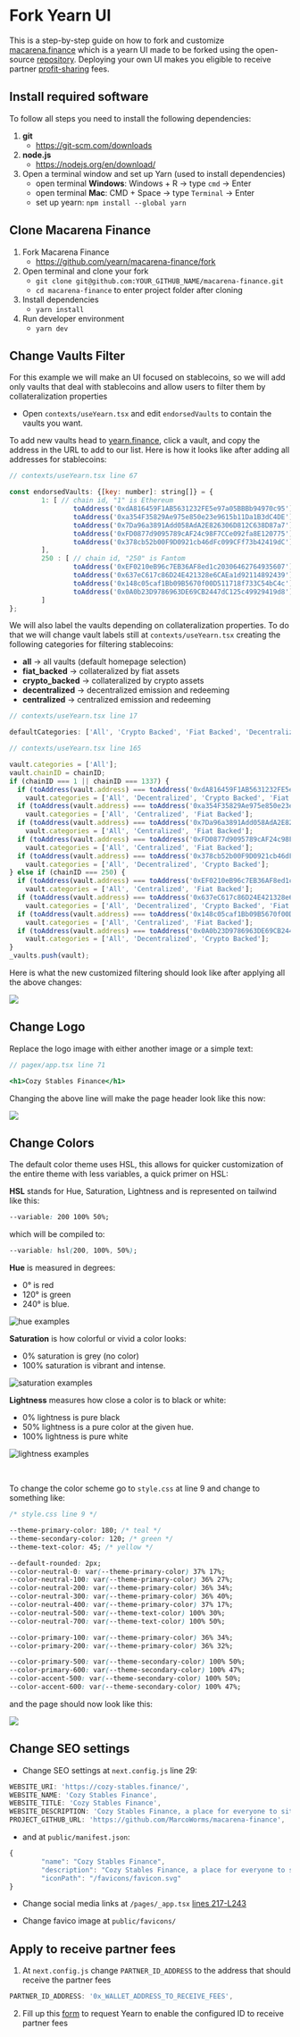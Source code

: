 # Fork Yearn UI

This is a step-by-step guide on how to fork and customize [macarena.finance](https://macarena.finance/) which is a yearn UI made to be forked using the open-source [repository](https://github.com/yearn/macarena-finance). Deploying your own UI makes you eligible to receive partner [profit-sharing](https://docs.yearn.finance/partners/introduction#profit-share-model) fees.

  ## Install required software

To follow all steps you need to install the following dependencies:

1. **git**
    - https://git-scm.com/downloads
2. **node.js**
    - https://nodejs.org/en/download/
3. Open a terminal window and set up Yarn (used to install dependencies)
    - open terminal **Windows**: Windows + R -> type `cmd` -> Enter
    - open terminal **Mac**: CMD + Space -> type `Terminal` -> Enter
    - set up yearn: `npm install --global yarn`

## Clone Macarena Finance

1. Fork Macarena Finance
    - https://github.com/yearn/macarena-finance/fork
2. Open terminal and clone your fork
    - `git clone git@github.com:YOUR_GITHUB_NAME/macarena-finance.git`
    - `cd macarena-finance` to enter project folder after cloning
3. Install dependencies 
    - `yarn install`
4. Run developer environment
    - `yarn dev`

## Change Vaults Filter

For this example we will make an UI focused on stablecoins, so we will add only vaults that deal with stablecoins and allow users to filter them by collateralization properties

* Open `contexts/useYearn.tsx` and edit `endorsedVaults` to contain the vaults you want.

To add new vaults head to [yearn.finance](https://yearn.finance/#/vaults), click a vault, and copy the address in the URL to add to our list. Here is how it looks like after adding all addresses for stablecoins:

```js title="contexts/useYearn.tsx"
// contexts/useYearn.tsx line 67

const endorsedVaults: {[key: number]: string[]} = {
        1: [ // chain id, "1" is Ethereum
                toAddress('0xdA816459F1AB5631232FE5e97a05BBBb94970c95'), //yvDAI
                toAddress('0xa354F35829Ae975e850e23e9615b11Da1B3dC4DE'), //yvUSDC
                toAddress('0x7Da96a3891Add058AdA2E826306D812C638D87a7'), //yvUSDT
                toAddress('0xFD0877d9095789cAF24c98F7CCe092fa8E120775'), //yvTUSD
                toAddress('0x378cb52b00F9D0921cb46dFc099CFf73b42419dC'), //yvLUSD
        ],
        250 : [ // chain id, "250" is Fantom
                toAddress('0xEF0210eB96c7EB36AF8ed1c20306462764935607'), // yvUSDC
                toAddress('0x637eC617c86D24E421328e6CAEa1d92114892439'), // yvDAI
                toAddress('0x148c05caf1Bb09B5670f00D511718f733C54bC4c'), // yvUSDT
                toAddress('0x0A0b23D9786963DE69CB2447dC125c49929419d8'), // yvMIM
        ]
};
```

We will also label the vaults depending on collateralization properties. To do that we will change vault labels still at `contexts/useYearn.tsx` creating the following categories for filtering stablecoins:

* **all** -> all vaults (default homepage selection)
* **fiat_backed** -> collateralized by fiat assets
* **crypto_backed** -> collateralized by crypto assets
* **decentralized** -> decentralized emission and redeeming
* **centralized** -> centralized emission and redeeming


```js title="contexts/useYearn.tsx"
// contexts/useYearn.tsx line 17

defaultCategories: ['All', 'Crypto Backed', 'Fiat Backed', 'Decentralized', 'Centralized']

// contexts/useYearn.tsx line 165

vault.categories = ['All'];
vault.chainID = chainID;
if (chainID === 1 || chainID === 1337) {
  if (toAddress(vault.address) === toAddress('0xdA816459F1AB5631232FE5e97a05BBBb94970c95')) //DAI
    vault.categories = ['All', 'Decentralized', 'Crypto Backed', 'Fiat Backed'];
  if (toAddress(vault.address) === toAddress('0xa354F35829Ae975e850e23e9615b11Da1B3dC4DE')) //usdc
    vault.categories = ['All', 'Centralized', 'Fiat Backed'];
  if (toAddress(vault.address) === toAddress('0x7Da96a3891Add058AdA2E826306D812C638D87a7')) //usdt
    vault.categories = ['All', 'Centralized', 'Fiat Backed'];
  if (toAddress(vault.address) === toAddress('0xFD0877d9095789cAF24c98F7CCe092fa8E120775')) //yvTUSD
    vault.categories = ['All', 'Centralized', 'Fiat Backed'];
  if (toAddress(vault.address) === toAddress('0x378cb52b00F9D0921cb46dFc099CFf73b42419dC')) //yvLUSD
    vault.categories = ['All', 'Decentralized', 'Crypto Backed'];
} else if (chainID === 250) {
  if (toAddress(vault.address) === toAddress('0xEF0210eB96c7EB36AF8ed1c20306462764935607')) //yvUSDC
    vault.categories = ['All', 'Centralized', 'Fiat Backed'];
  if (toAddress(vault.address) === toAddress('0x637eC617c86D24E421328e6CAEa1d92114892439')) //yvDAI
    vault.categories = ['All', 'Decentralized', 'Crypto Backed', 'Fiat Backed'];
  if (toAddress(vault.address) === toAddress('0x148c05caf1Bb09B5670f00D511718f733C54bC4c')) //yvUSDT
    vault.categories = ['All', 'Centralized', 'Fiat Backed'];
  if (toAddress(vault.address) === toAddress('0x0A0b23D9786963DE69CB2447dC125c49929419d8')) //yvMIM
    vault.categories = ['All', 'Decentralized', 'Crypto Backed'];
}
_vaults.push(vault);
```

Here is what the new customized filtering should look like after applying all the above changes:

![](https://i.imgur.com/cLfcNr4.png)

## Change Logo

Replace the logo image with either another image or a simple text:

```jsx title="pagex/app.tsx"
// pagex/app.tsx line 71

<h1>Cozy Stables Finance</h1>
```

Changing the above line will make the page header look like this now:

![](https://i.imgur.com/Lt0kFQM.png)

## Change Colors

The default color theme uses HSL, this allows for quicker customization of the entire theme with less variables, a quick primer on HSL:

**HSL** stands for Hue, Saturation, Lightness and is represented on tailwind like this:

```css
--variable: 200 100% 50%;
```

which will be compiled to:

```css
--variable: hsl(200, 100%, 50%);
```

**Hue** is measured in degrees:
- 0° is red
- 120° is green
- 240° is blue.

![hue examples](https://i.imgur.com/ddaVLBc.png)

**Saturation** is how colorful or vivid a color looks:
- 0% saturation is grey (no color)
- 100% saturation is vibrant and intense.

![saturation examples](https://i.imgur.com/PkTorUr.png)

**Lightness** measures how close a color is to black or white:
- 0% lightness is pure black
- 50% lightness is a pure color at the given hue.
- 100% lightness is pure white

![lightness examples](https://i.imgur.com/A8coxLo.png)

<br />

To change the color scheme go to `style.css` at line 9 and change to something like:

```css title="style.css"
/* style.css line 9 */

--theme-primary-color: 180; /* teal */
--theme-secondary-color: 120; /* green */
--theme-text-color: 45; /* yellow */

--default-rounded: 2px;
--color-neutral-0: var(--theme-primary-color) 37% 17%;
--color-neutral-100: var(--theme-primary-color) 36% 27%;
--color-neutral-200: var(--theme-primary-color) 36% 34%;
--color-neutral-300: var(--theme-primary-color) 36% 40%;
--color-neutral-400: var(--theme-primary-color) 37% 17%;
--color-neutral-500: var(--theme-text-color) 100% 30%;
--color-neutral-700: var(--theme-text-color) 100% 50%;

--color-primary-100: var(--theme-primary-color) 36% 34%;
--color-primary-200: var(--theme-primary-color) 36% 32%;

--color-primary-500: var(--theme-secondary-color) 100% 50%;
--color-primary-600: var(--theme-secondary-color) 100% 47%;
--color-accent-500: var(--theme-secondary-color) 100% 50%;
--color-accent-600: var(--theme-secondary-color) 100% 47%;
```

and the page should now look like this:

![](https://i.imgur.com/r5Docla.png)

## Change SEO settings

- Change SEO settings at `next.config.js` line 29:

```js
WEBSITE_URI: 'https://cozy-stables.finance/',
WEBSITE_NAME: 'Cozy Stables Finance',
WEBSITE_TITLE: 'Cozy Stables Finance',
WEBSITE_DESCRIPTION: 'Cozy Stables Finance, a place for everyone to sit comfy on their stables',
PROJECT_GITHUB_URL: 'https://github.com/MarcoWorms/macarena-finance',
```

- and at `public/manifest.json`:
```js title=public/manifest.json
{
        "name": "Cozy Stables Finance",
        "description": "Cozy Stables Finance, a place for everyone to sit comfy on their stables",
        "iconPath": "/favicons/favicon.svg"
}
```

- Change social media links at `/pages/_app.tsx` [lines 217-L243](https://github.com/yearn/macarena-finance/blob/main/pages/_app.tsx#L217-L243)

- Change favico image at `public/favicons/`

## Apply to receive partner fees

1. At `next.config.js` change `PARTNER_ID_ADDRESS` to the address that should receive the partner fees

```js title=next.config.js
PARTNER_ID_ADDRESS: '0x_WALLET_ADDRESS_TO_RECEIVE_FEES',
```

2. Fill up this [form](https://github.com/yearn/macarena-finance/issues/new?assignees=&labels=partnership+request&template=partnership-request.yml) to request Yearn to enable the configured ID to receive partner fees